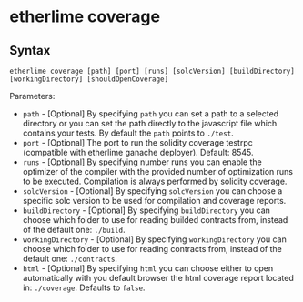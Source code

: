 etherlime coverage
==================

Syntax
------

    etherlime coverage [path] [port] [runs] [solcVersion] [buildDirectory] [workingDirectory] [shouldOpenCoverage]

Parameters:

-   `path` - [Optional] By specifying `path` you can set a path to a
    selected directory or you can set the path directly to the
    javascript file which contains your tests. By default the `path`
    points to `./test`.
-   `port` - [Optional] The port to run the solidity coverage testrpc
    (compatible with etherlime ganache deployer). Default: 8545.
-   `runs` - [Optional] By specifying number runs you can enable the
    optimizer of the compiler with the provided number of optimization
    runs to be executed. Compilation is always performed by solidity
    coverage.
-   `solcVersion` - [Optional] By specifying `solcVersion` you can
    choose a specific solc version to be used for compilation and
    coverage reports.
-   `buildDirectory` - [Optional] By specifying `buildDirectory` you can
    choose which folder to use for reading builded contracts from,
    instead of the default one: `./build`.
-   `workingDirectory` - [Optional] By specifying `workingDirectory` you
    can choose which folder to use for reading contracts from, instead
    of the default one: `./contracts`.
-   `html` - [Optional] By specifying `html` you can choose either to
    open automatically with you default browser the html coverage report
    located in: `./coverage`. Defaults to `false`.

